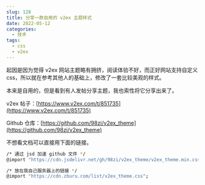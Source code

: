 ```yaml
---
slug: 128
title: 分享一款自用的 v2ex 主题样式
date: 2022-05-12
categories: 
  - 技术
tags: 
  - css
  - v2ex
---
```



起因是因为觉得 v2ex 网站主题略有拥挤，阅读体验不好，而正好网站支持自定义 css，所以就在参考其他人的基础上，修改了一套比较美观的样式。

本来是自用的，但是看到有人发帖分享主题，我也索性将它分享出来了。

v2ex 帖子：[https://www.v2ex.com/t/851735](https://www.v2ex.com/t/851735)

Github 仓库：[https://github.com/98zi/v2ex_theme](https://github.com/98zi/v2ex_theme)

不想看文档可以直接用下面的链接。

```bash
/* 通过 jsd 加速 github 文件 */
@import "https://cdn.jsdelivr.net/gh/98zi/v2ex_theme/v2ex_theme.min.css";

/* 放在我自己服务器上的链接 */
@import "https://cdn.zburu.com/list/v2ex_theme.css";

```

